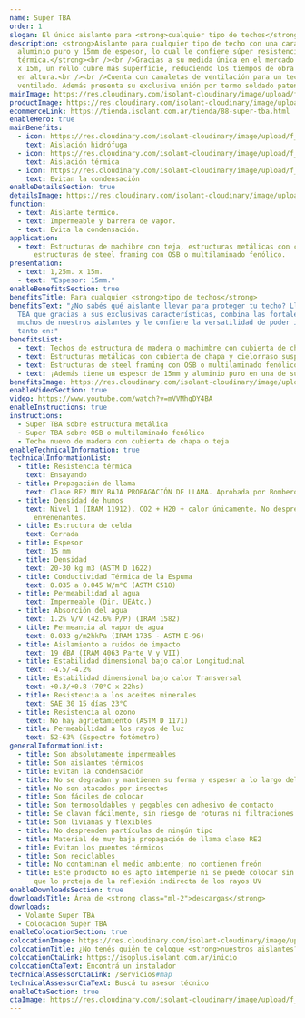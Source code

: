 ```yaml
---
name: Super TBA
order: 1
slogan: El único aislante para <strong>cualquier tipo de techos</strong>
description: <strong>Aislante para cualquier tipo de techo con una cara de
  aluminio puro y 15mm de espesor, lo cual le confiere súper resistencia
  térmica.</strong><br /><br />Gracias a su medida única en el mercado de 1,25m
  x 15m, un rollo cubre más superficie, reduciendo los tiempos de obra y uniones
  en altura.<br /><br />Cuenta con canaletas de ventilación para un techo sano y
  ventilado. Además presenta su exclusiva unión por termo soldado patentada.
mainImage: https://res.cloudinary.com/isolant-cloudinary/image/upload/f_auto,q_auto:good/website-2021/products/super-tba/isolant-aislantes-linea-vivienda-super-tba-imagen-fondo.jpg
productImage: https://res.cloudinary.com/isolant-cloudinary/image/upload/f_auto,q_auto:good/website-2021/products/super-tba/isolant-aislantes-linea-vivienda-super-tba-rollo.png
ecommerceLink: https://tienda.isolant.com.ar/tienda/88-super-tba.html
enableHero: true
mainBenefits:
  - icon: https://res.cloudinary.com/isolant-cloudinary/image/upload/f_auto,q_auto:good/website-2021/products/tba/isolant-aislantes-linea-vivienda-tba-beneficio-1.svg
    text: Aislación hidrófuga
  - icon: https://res.cloudinary.com/isolant-cloudinary/image/upload/f_auto,q_auto:good/website-2021/products/tba/isolant-aislantes-linea-vivienda-tba-beneficio-2.svg
    text: Aislación térmica
  - icon: https://res.cloudinary.com/isolant-cloudinary/image/upload/f_auto,q_auto:good/website-2021/products/tba/isolant-aislantes-linea-vivienda-tba-beneficio-3.svg
    text: Evitan la condensación
enableDetailsSection: true
detailsImage: https://res.cloudinary.com/isolant-cloudinary/image/upload/f_auto,q_auto:good/website-2021/products/super-tba/isolant-aislantes-linea-vivienda-super-tba-imagen-detalle.jpg
function:
  - text: Aislante térmico.
  - text: Impermeable y barrera de vapor.
  - text: Evita la condensación.
application:
  - text: Estructuras de machibre con teja, estructuras metálicas con chapa,
      estructuras de steel framing con OSB o multilaminado fenólico.
presentation:
  - text: 1,25m. x 15m.
  - text: "Espesor: 15mm."
enableBenefitsSection: true
benefitsTitle: Para cualquier <strong>tipo de techos</strong>
benefitsText: "¿No sabés qué aislante llevar para proteger tu techo? Lleva Súper
  TBA que gracias a sus exclusivas características, combina las fortalezas de
  muchos de nuestros aislantes y le confiere la versatilidad de poder instalarse
  tanto en:"
benefitsList:
  - text: Techos de estructura de madera o machimbre con cubierta de chapa o teja;
  - text: Estructuras metálicas con cubierta de chapa y cielorraso suspendido;
  - text: Estructuras de steel framing con OSB o multilaminado fenólico.
  - text: ¡Además tiene un espesor de 15mm y aluminio puro en una de sus caras!
benefitsImage: https://res.cloudinary.com/isolant-cloudinary/image/upload/f_auto,q_auto:good/website-2021/products/super-tba/isolant-aislantes-linea-vivienda-super-tba-rollo-detalle.jpg
enableVideoSection: true
video: https://www.youtube.com/watch?v=mVVMhqDY4BA
enableInstructions: true
instructions:
  - Super TBA sobre estructura metálica
  - Super TBA sobre OSB o multilaminado fenólico
  - Techo nuevo de madera con cubierta de chapa o teja
enableTechnicalInformation: true
technicalInformationList:
  - title: Resistencia térmica
    text: Ensayando
  - title: Propagación de llama
    text: Clase RE2 MUY BAJA PROPAGACIÓN DE LLAMA. Aprobada por Bomberos Argentina.
  - title: Densidad de humos
    text: Nivel 1 (IRAM 11912). CO2 + H20 + calor únicamente. No desprende gases
      envenenantes.
  - title: Estructura de celda
    text: Cerrada
  - title: Espesor
    text: 15 mm
  - title: Densidad
    text: 20-30 kg m3 (ASTM D 1622)
  - title: Conductividad Térmica de la Espuma
    text: 0.035 a 0.045 W/m°C (ASTM C518)
  - title: Permeabilidad al agua
    text: Impermeable (Dir. UEAtc.)
  - title: Absorción del agua
    text: 1.2% V/V (42.6% P/P) (IRAM 1582)
  - title: Permeancia al vapor de agua
    text: 0.033 g/m2hkPa (IRAM 1735 - ASTM E-96)
  - title: Aislamiento a ruidos de impacto
    text: 19 dBA (IRAM 4063 Parte V y VII)
  - title: Estabilidad dimensional bajo calor Longitudinal
    text: -4.5/-4.2%
  - title: Estabilidad dimensional bajo calor Transversal
    text: +0.3/+0.8 (70°C x 22hs)
  - title: Resistencia a los aceites minerales
    text: SAE 30 15 días 23°C
  - title: Resistencia al ozono
    text: No hay agrietamiento (ASTM D 1171)
  - title: Permeabilidad a los rayos de luz
    text: 52-63% (Espectro fotómetro)
generalInformationList:
  - title: Son absolutamente impermeables
  - title: Son aislantes térmicos
  - title: Evitan la condensación
  - title: No se degradan y mantienen su forma y espesor a lo largo del tiempo
  - title: No son atacados por insectos
  - title: Son fáciles de colocar
  - title: Son termosoldables y pegables con adhesivo de contacto
  - title: Se clavan fácilmente, sin riesgo de roturas ni filtraciones
  - title: Son livianas y flexibles
  - title: No desprenden partículas de ningún tipo
  - title: Material de muy baja propagación de llama clase RE2
  - title: Evitan los puentes térmicos
  - title: Son reciclables
  - title: No contaminan el medio ambiente; no contienen freón
  - title: Este producto no es apto intemperie ni se puede colocar sin un cielorraso
      que lo proteja de la reflexión indirecta de los rayos UV
enableDownloadsSection: true
downloadsTitle: Área de <strong class="ml-2">descargas</strong>
downloads:
  - Volante Super TBA
  - Colocación Super TBA
enableColocationSection: true
colocationImage: https://res.cloudinary.com/isolant-cloudinary/image/upload/f_auto,q_auto:good/website-2021/owners/homepage/isolant-aislantes-duenos-e-inquilinos-isoplus-colocation.jpg
colocationTitle: ¿No tenés quién te coloque <strong>nuestros aislantes?</strong>
colocationCtaLink: https://isoplus.isolant.com.ar/inicio
colocationCtaText: Encontrá un instalador
technicalAssessorCtaLink: /servicios#map
technicalAssessorCtaText: Buscá tu asesor técnico
enableCtaSection: true
ctaImage: https://res.cloudinary.com/isolant-cloudinary/image/upload/f_auto,q_auto:good/website-2021/products/super-tba/isolant-aislantes-linea-vivienda-super-tba-imagen-cta.jpg
---
```

